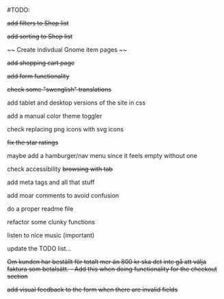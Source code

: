 #TODO:

~~add filters to Shop list~~

~~add sorting to Shop list~~

~~ Create indivdual Gnome item pages ~~

~~add shopping cart page~~

~~add form functionality~~

~~check some "swenglish" translations~~

add tablet and desktop versions of the site in css

add a manual color theme toggler

check replacing png icons with svg icons

~~fix the star ratings~~

maybe add a hamburger/nav menu since it feels empty without one

check accessibility
~~browsing with tab~~

add meta tags and all that stuff

add moar comments to avoid confusion

do a proper readme file

refactor some clunky functions

listen to nice music (important)

update the TODO list...

~~Om kunden har beställt för totalt mer än 800 kr ska det inte gå att välja faktura som betalsätt. - Add this when doing functionality for the checkout section~~

~~add visual feedback to the form when there are invalid fields~~
